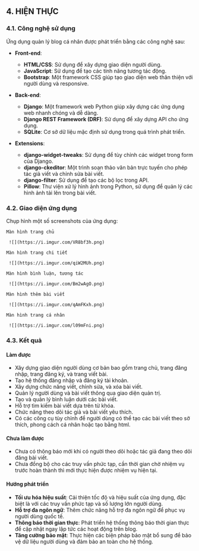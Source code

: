 ## 4. HIỆN THỰC

### 4.1. Công nghệ sử dụng

Ứng dụng quản lý blog cá nhân được phát triển bằng các công nghệ sau:

- **Front-end**:
  - **HTML/CSS**: Sử dụng để xây dựng giao diện người dùng.
  - **JavaScript**: Sử dụng để tạo các tính năng tương tác động.
  - **Bootstrap**: Một framework CSS giúp tạo giao diện web thân thiện với người dùng và responsive.

- **Back-end**:
  - **Django**: Một framework web Python giúp xây dựng các ứng dụng web nhanh chóng và dễ dàng.
  - **Django REST Framework (DRF)**: Sử dụng để xây dựng API cho ứng dụng.
  - **SQLite**: Cơ sở dữ liệu mặc định sử dụng trong quá trình phát triển.
  
- **Extensions**:
  - **django-widget-tweaks**: Sử dụng để tùy chỉnh các widget trong form của Django.
  - **django-ckeditor**: Một trình soạn thảo văn bản trực tuyến cho phép tác giả viết và chỉnh sửa bài viết.
  - **django-filter**: Sử dụng để tạo các bộ lọc trong API.
  - **Pillow**: Thư viện xử lý hình ảnh trong Python, sử dụng để quản lý các hình ảnh tải lên trong bài viết.

### 4.2. Giao diện ứng dụng

Chụp hình một số screenshots của ứng dụng:

    Màn hình trang chủ 
    
     ![](https://i.imgur.com/VR8bf3h.png)
     
    Màn hình trang chi tiết 
    
     ![](https://i.imgur.com/qiW2MUh.png)
     
    Màn hình bình luận, tương tác 
    
     ![](https://i.imgur.com/Bm2wAgO.png)
     
    Màn hình thêm bài viết 
    
     ![](https://i.imgur.com/qAmFKxh.png)
     
    Màn hình trang cá nhân 
    
     ![](https://i.imgur.com/l09mFni.png)


### 4.3. Kết quả

#### Làm được

- Xây dựng giao diện người dùng cơ bản bao gồm trang chủ, trang đăng nhập, trang đăng ký, và trang viết bài.
- Tạo hệ thống đăng nhập và đăng ký tài khoản.
- Xây dựng chức năng viết, chỉnh sửa, và xóa bài viết.
- Quản lý người dùng và bài viết thông qua giao diện quản trị.
- Tạo và quản lý bình luận dưới các bài viết.
- Hỗ trợ tìm kiếm bài viết dựa trên từ khóa.
- Chức năng theo dõi tác giả và bài viết yêu thích.
- Có các công cụ tùy chỉnh để người dùng có thể tạo các bài viết theo sở thích, phong cách cá nhân hoặc tạo bằng html. 

#### Chưa làm được
- Chưa có thông báo mới khi có người theo dõi hoặc tác giả đang theo dõi đăng bài viết.
- Chưa đồng bộ cho các truy vấn phức tạp, cần thời gian chờ nhiệm vụ trước hoàn thành thì mới thực hiện được nhiệm vụ hiện tại.

#### Hướng phát triển

- **Tối ưu hóa hiệu suất**: Cải thiện tốc độ và hiệu suất của ứng dụng, đặc biệt là với các truy vấn phức tạp và số lượng lớn người dùng.
- **Hỗ trợ đa ngôn ngữ**: Thêm chức năng hỗ trợ đa ngôn ngữ để phục vụ người dùng quốc tế.
- **Thông báo thời gian thực**: Phát triển hệ thống thông báo thời gian thực để cập nhật ngay lập tức các hoạt động trên blog.
- **Tăng cường bảo mật**: Thực hiện các biện pháp bảo mật bổ sung để bảo vệ dữ liệu người dùng và đảm bảo an toàn cho hệ thống.